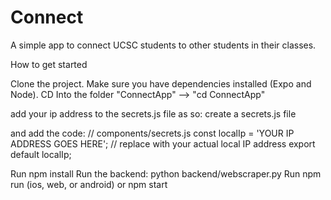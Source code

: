 # Connect
A simple app to connect UCSC students to other students in their classes. 



How to get started


Clone the project.
Make sure you have dependencies installed (Expo and Node).
CD Into the folder "ConnectApp" --> "cd ConnectApp"

add your ip address to the secrets.js file as so:
create a secrets.js file

and add the code:
// components/secrets.js
const localIp = 'YOUR IP ADDRESS GOES HERE';  // replace with your actual local IP address
export default localIp;

Run npm install
Run the backend: python backend/webscraper.py
Run npm run (ios, web, or android) or npm start
